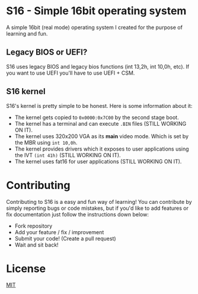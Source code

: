# S16 - Simple 16bit operating system
A simple 16bit (real mode) operating system I created for the purpose of learning and fun.

## Legacy BIOS or UEFI?

S16 uses legacy BIOS and legacy bios functions (int 13,2h, int 10,0h, etc). If you want to use UEFI you'll have to use UEFI + CSM.

## S16 kernel

S16's kernel is pretty simple to be honest. Here is some information about it:

- The kernel gets copied to ``0x0000:0x7C00`` by the second stage boot.
- The kernel has a terminal and can execute ``.BIN`` files (STILL WORKING ON IT).
- The kernel uses 320x200 VGA as its **main** video mode. Which is set by the MBR using ``int 10,0h``.
- The kernel provides drivers which it exposes to user applications using the IVT ``(int 41h)`` (STILL WORKING ON IT).
- The kernel uses fat16 for user applications (STILL WORKING ON IT).

# Contributing

Contributing to S16 is a easy and fun way of learning! You can contribute by simply reporting bugs or code mistakes, but if you'd like to add features or fix documentation just follow the instructions down below:

- Fork repository
- Add your feature / fix / improvement
- Submit your code! (Create a pull request)
- Wait and sit back!

# License

[MIT](license)